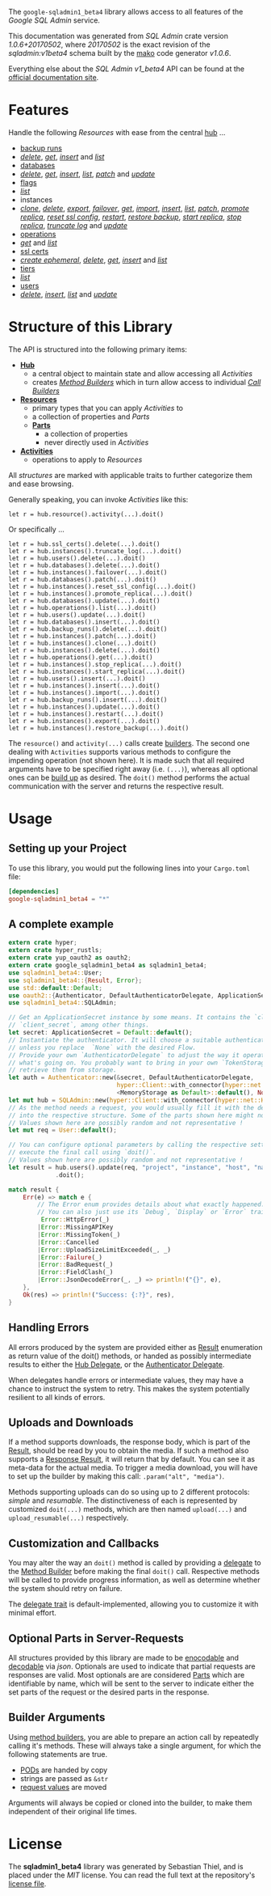 <!---
DO NOT EDIT !
This file was generated automatically from 'src/mako/api/README.md.mako'
DO NOT EDIT !
-->
The `google-sqladmin1_beta4` library allows access to all features of the *Google SQL Admin* service.

This documentation was generated from *SQL Admin* crate version *1.0.6+20170502*, where *20170502* is the exact revision of the *sqladmin:v1beta4* schema built by the [mako](http://www.makotemplates.org/) code generator *v1.0.6*.

Everything else about the *SQL Admin* *v1_beta4* API can be found at the
[official documentation site](https://cloud.google.com/sql/docs/reference/latest).
# Features

Handle the following *Resources* with ease from the central [hub](https://docs.rs/google-sqladmin1_beta4/1.0.6+20170502/google_sqladmin1_beta4/struct.SQLAdmin.html) ... 

* [backup runs](https://docs.rs/google-sqladmin1_beta4/1.0.6+20170502/google_sqladmin1_beta4/struct.BackupRun.html)
 * [*delete*](https://docs.rs/google-sqladmin1_beta4/1.0.6+20170502/google_sqladmin1_beta4/struct.BackupRunDeleteCall.html), [*get*](https://docs.rs/google-sqladmin1_beta4/1.0.6+20170502/google_sqladmin1_beta4/struct.BackupRunGetCall.html), [*insert*](https://docs.rs/google-sqladmin1_beta4/1.0.6+20170502/google_sqladmin1_beta4/struct.BackupRunInsertCall.html) and [*list*](https://docs.rs/google-sqladmin1_beta4/1.0.6+20170502/google_sqladmin1_beta4/struct.BackupRunListCall.html)
* [databases](https://docs.rs/google-sqladmin1_beta4/1.0.6+20170502/google_sqladmin1_beta4/struct.Database.html)
 * [*delete*](https://docs.rs/google-sqladmin1_beta4/1.0.6+20170502/google_sqladmin1_beta4/struct.DatabaseDeleteCall.html), [*get*](https://docs.rs/google-sqladmin1_beta4/1.0.6+20170502/google_sqladmin1_beta4/struct.DatabaseGetCall.html), [*insert*](https://docs.rs/google-sqladmin1_beta4/1.0.6+20170502/google_sqladmin1_beta4/struct.DatabaseInsertCall.html), [*list*](https://docs.rs/google-sqladmin1_beta4/1.0.6+20170502/google_sqladmin1_beta4/struct.DatabaseListCall.html), [*patch*](https://docs.rs/google-sqladmin1_beta4/1.0.6+20170502/google_sqladmin1_beta4/struct.DatabasePatchCall.html) and [*update*](https://docs.rs/google-sqladmin1_beta4/1.0.6+20170502/google_sqladmin1_beta4/struct.DatabaseUpdateCall.html)
* [flags](https://docs.rs/google-sqladmin1_beta4/1.0.6+20170502/google_sqladmin1_beta4/struct.Flag.html)
 * [*list*](https://docs.rs/google-sqladmin1_beta4/1.0.6+20170502/google_sqladmin1_beta4/struct.FlagListCall.html)
* instances
 * [*clone*](https://docs.rs/google-sqladmin1_beta4/1.0.6+20170502/google_sqladmin1_beta4/struct.InstanceCloneCall.html), [*delete*](https://docs.rs/google-sqladmin1_beta4/1.0.6+20170502/google_sqladmin1_beta4/struct.InstanceDeleteCall.html), [*export*](https://docs.rs/google-sqladmin1_beta4/1.0.6+20170502/google_sqladmin1_beta4/struct.InstanceExportCall.html), [*failover*](https://docs.rs/google-sqladmin1_beta4/1.0.6+20170502/google_sqladmin1_beta4/struct.InstanceFailoverCall.html), [*get*](https://docs.rs/google-sqladmin1_beta4/1.0.6+20170502/google_sqladmin1_beta4/struct.InstanceGetCall.html), [*import*](https://docs.rs/google-sqladmin1_beta4/1.0.6+20170502/google_sqladmin1_beta4/struct.InstanceImportCall.html), [*insert*](https://docs.rs/google-sqladmin1_beta4/1.0.6+20170502/google_sqladmin1_beta4/struct.InstanceInsertCall.html), [*list*](https://docs.rs/google-sqladmin1_beta4/1.0.6+20170502/google_sqladmin1_beta4/struct.InstanceListCall.html), [*patch*](https://docs.rs/google-sqladmin1_beta4/1.0.6+20170502/google_sqladmin1_beta4/struct.InstancePatchCall.html), [*promote replica*](https://docs.rs/google-sqladmin1_beta4/1.0.6+20170502/google_sqladmin1_beta4/struct.InstancePromoteReplicaCall.html), [*reset ssl config*](https://docs.rs/google-sqladmin1_beta4/1.0.6+20170502/google_sqladmin1_beta4/struct.InstanceResetSslConfigCall.html), [*restart*](https://docs.rs/google-sqladmin1_beta4/1.0.6+20170502/google_sqladmin1_beta4/struct.InstanceRestartCall.html), [*restore backup*](https://docs.rs/google-sqladmin1_beta4/1.0.6+20170502/google_sqladmin1_beta4/struct.InstanceRestoreBackupCall.html), [*start replica*](https://docs.rs/google-sqladmin1_beta4/1.0.6+20170502/google_sqladmin1_beta4/struct.InstanceStartReplicaCall.html), [*stop replica*](https://docs.rs/google-sqladmin1_beta4/1.0.6+20170502/google_sqladmin1_beta4/struct.InstanceStopReplicaCall.html), [*truncate log*](https://docs.rs/google-sqladmin1_beta4/1.0.6+20170502/google_sqladmin1_beta4/struct.InstanceTruncateLogCall.html) and [*update*](https://docs.rs/google-sqladmin1_beta4/1.0.6+20170502/google_sqladmin1_beta4/struct.InstanceUpdateCall.html)
* [operations](https://docs.rs/google-sqladmin1_beta4/1.0.6+20170502/google_sqladmin1_beta4/struct.Operation.html)
 * [*get*](https://docs.rs/google-sqladmin1_beta4/1.0.6+20170502/google_sqladmin1_beta4/struct.OperationGetCall.html) and [*list*](https://docs.rs/google-sqladmin1_beta4/1.0.6+20170502/google_sqladmin1_beta4/struct.OperationListCall.html)
* [ssl certs](https://docs.rs/google-sqladmin1_beta4/1.0.6+20170502/google_sqladmin1_beta4/struct.SslCert.html)
 * [*create ephemeral*](https://docs.rs/google-sqladmin1_beta4/1.0.6+20170502/google_sqladmin1_beta4/struct.SslCertCreateEphemeralCall.html), [*delete*](https://docs.rs/google-sqladmin1_beta4/1.0.6+20170502/google_sqladmin1_beta4/struct.SslCertDeleteCall.html), [*get*](https://docs.rs/google-sqladmin1_beta4/1.0.6+20170502/google_sqladmin1_beta4/struct.SslCertGetCall.html), [*insert*](https://docs.rs/google-sqladmin1_beta4/1.0.6+20170502/google_sqladmin1_beta4/struct.SslCertInsertCall.html) and [*list*](https://docs.rs/google-sqladmin1_beta4/1.0.6+20170502/google_sqladmin1_beta4/struct.SslCertListCall.html)
* [tiers](https://docs.rs/google-sqladmin1_beta4/1.0.6+20170502/google_sqladmin1_beta4/struct.Tier.html)
 * [*list*](https://docs.rs/google-sqladmin1_beta4/1.0.6+20170502/google_sqladmin1_beta4/struct.TierListCall.html)
* [users](https://docs.rs/google-sqladmin1_beta4/1.0.6+20170502/google_sqladmin1_beta4/struct.User.html)
 * [*delete*](https://docs.rs/google-sqladmin1_beta4/1.0.6+20170502/google_sqladmin1_beta4/struct.UserDeleteCall.html), [*insert*](https://docs.rs/google-sqladmin1_beta4/1.0.6+20170502/google_sqladmin1_beta4/struct.UserInsertCall.html), [*list*](https://docs.rs/google-sqladmin1_beta4/1.0.6+20170502/google_sqladmin1_beta4/struct.UserListCall.html) and [*update*](https://docs.rs/google-sqladmin1_beta4/1.0.6+20170502/google_sqladmin1_beta4/struct.UserUpdateCall.html)




# Structure of this Library

The API is structured into the following primary items:

* **[Hub](https://docs.rs/google-sqladmin1_beta4/1.0.6+20170502/google_sqladmin1_beta4/struct.SQLAdmin.html)**
    * a central object to maintain state and allow accessing all *Activities*
    * creates [*Method Builders*](https://docs.rs/google-sqladmin1_beta4/1.0.6+20170502/google_sqladmin1_beta4/trait.MethodsBuilder.html) which in turn
      allow access to individual [*Call Builders*](https://docs.rs/google-sqladmin1_beta4/1.0.6+20170502/google_sqladmin1_beta4/trait.CallBuilder.html)
* **[Resources](https://docs.rs/google-sqladmin1_beta4/1.0.6+20170502/google_sqladmin1_beta4/trait.Resource.html)**
    * primary types that you can apply *Activities* to
    * a collection of properties and *Parts*
    * **[Parts](https://docs.rs/google-sqladmin1_beta4/1.0.6+20170502/google_sqladmin1_beta4/trait.Part.html)**
        * a collection of properties
        * never directly used in *Activities*
* **[Activities](https://docs.rs/google-sqladmin1_beta4/1.0.6+20170502/google_sqladmin1_beta4/trait.CallBuilder.html)**
    * operations to apply to *Resources*

All *structures* are marked with applicable traits to further categorize them and ease browsing.

Generally speaking, you can invoke *Activities* like this:

```Rust,ignore
let r = hub.resource().activity(...).doit()
```

Or specifically ...

```ignore
let r = hub.ssl_certs().delete(...).doit()
let r = hub.instances().truncate_log(...).doit()
let r = hub.users().delete(...).doit()
let r = hub.databases().delete(...).doit()
let r = hub.instances().failover(...).doit()
let r = hub.databases().patch(...).doit()
let r = hub.instances().reset_ssl_config(...).doit()
let r = hub.instances().promote_replica(...).doit()
let r = hub.databases().update(...).doit()
let r = hub.operations().list(...).doit()
let r = hub.users().update(...).doit()
let r = hub.databases().insert(...).doit()
let r = hub.backup_runs().delete(...).doit()
let r = hub.instances().patch(...).doit()
let r = hub.instances().clone(...).doit()
let r = hub.instances().delete(...).doit()
let r = hub.operations().get(...).doit()
let r = hub.instances().stop_replica(...).doit()
let r = hub.instances().start_replica(...).doit()
let r = hub.users().insert(...).doit()
let r = hub.instances().insert(...).doit()
let r = hub.instances().import(...).doit()
let r = hub.backup_runs().insert(...).doit()
let r = hub.instances().update(...).doit()
let r = hub.instances().restart(...).doit()
let r = hub.instances().export(...).doit()
let r = hub.instances().restore_backup(...).doit()
```

The `resource()` and `activity(...)` calls create [builders][builder-pattern]. The second one dealing with `Activities` 
supports various methods to configure the impending operation (not shown here). It is made such that all required arguments have to be 
specified right away (i.e. `(...)`), whereas all optional ones can be [build up][builder-pattern] as desired.
The `doit()` method performs the actual communication with the server and returns the respective result.

# Usage

## Setting up your Project

To use this library, you would put the following lines into your `Cargo.toml` file:

```toml
[dependencies]
google-sqladmin1_beta4 = "*"
```

## A complete example

```Rust
extern crate hyper;
extern crate hyper_rustls;
extern crate yup_oauth2 as oauth2;
extern crate google_sqladmin1_beta4 as sqladmin1_beta4;
use sqladmin1_beta4::User;
use sqladmin1_beta4::{Result, Error};
use std::default::Default;
use oauth2::{Authenticator, DefaultAuthenticatorDelegate, ApplicationSecret, MemoryStorage};
use sqladmin1_beta4::SQLAdmin;

// Get an ApplicationSecret instance by some means. It contains the `client_id` and 
// `client_secret`, among other things.
let secret: ApplicationSecret = Default::default();
// Instantiate the authenticator. It will choose a suitable authentication flow for you, 
// unless you replace  `None` with the desired Flow.
// Provide your own `AuthenticatorDelegate` to adjust the way it operates and get feedback about 
// what's going on. You probably want to bring in your own `TokenStorage` to persist tokens and
// retrieve them from storage.
let auth = Authenticator::new(&secret, DefaultAuthenticatorDelegate,
                              hyper::Client::with_connector(hyper::net::HttpsConnector::new(hyper_rustls::TlsClient::new())),
                              <MemoryStorage as Default>::default(), None);
let mut hub = SQLAdmin::new(hyper::Client::with_connector(hyper::net::HttpsConnector::new(hyper_rustls::TlsClient::new())), auth);
// As the method needs a request, you would usually fill it with the desired information
// into the respective structure. Some of the parts shown here might not be applicable !
// Values shown here are possibly random and not representative !
let mut req = User::default();

// You can configure optional parameters by calling the respective setters at will, and
// execute the final call using `doit()`.
// Values shown here are possibly random and not representative !
let result = hub.users().update(req, "project", "instance", "host", "name")
             .doit();

match result {
    Err(e) => match e {
        // The Error enum provides details about what exactly happened.
        // You can also just use its `Debug`, `Display` or `Error` traits
         Error::HttpError(_)
        |Error::MissingAPIKey
        |Error::MissingToken(_)
        |Error::Cancelled
        |Error::UploadSizeLimitExceeded(_, _)
        |Error::Failure(_)
        |Error::BadRequest(_)
        |Error::FieldClash(_)
        |Error::JsonDecodeError(_, _) => println!("{}", e),
    },
    Ok(res) => println!("Success: {:?}", res),
}

```
## Handling Errors

All errors produced by the system are provided either as [Result](https://docs.rs/google-sqladmin1_beta4/1.0.6+20170502/google_sqladmin1_beta4/enum.Result.html) enumeration as return value of 
the doit() methods, or handed as possibly intermediate results to either the 
[Hub Delegate](https://docs.rs/google-sqladmin1_beta4/1.0.6+20170502/google_sqladmin1_beta4/trait.Delegate.html), or the [Authenticator Delegate](https://docs.rs/yup-oauth2/*/yup_oauth2/trait.AuthenticatorDelegate.html).

When delegates handle errors or intermediate values, they may have a chance to instruct the system to retry. This 
makes the system potentially resilient to all kinds of errors.

## Uploads and Downloads
If a method supports downloads, the response body, which is part of the [Result](https://docs.rs/google-sqladmin1_beta4/1.0.6+20170502/google_sqladmin1_beta4/enum.Result.html), should be
read by you to obtain the media.
If such a method also supports a [Response Result](https://docs.rs/google-sqladmin1_beta4/1.0.6+20170502/google_sqladmin1_beta4/trait.ResponseResult.html), it will return that by default.
You can see it as meta-data for the actual media. To trigger a media download, you will have to set up the builder by making
this call: `.param("alt", "media")`.

Methods supporting uploads can do so using up to 2 different protocols: 
*simple* and *resumable*. The distinctiveness of each is represented by customized 
`doit(...)` methods, which are then named `upload(...)` and `upload_resumable(...)` respectively.

## Customization and Callbacks

You may alter the way an `doit()` method is called by providing a [delegate](https://docs.rs/google-sqladmin1_beta4/1.0.6+20170502/google_sqladmin1_beta4/trait.Delegate.html) to the 
[Method Builder](https://docs.rs/google-sqladmin1_beta4/1.0.6+20170502/google_sqladmin1_beta4/trait.CallBuilder.html) before making the final `doit()` call. 
Respective methods will be called to provide progress information, as well as determine whether the system should 
retry on failure.

The [delegate trait](https://docs.rs/google-sqladmin1_beta4/1.0.6+20170502/google_sqladmin1_beta4/trait.Delegate.html) is default-implemented, allowing you to customize it with minimal effort.

## Optional Parts in Server-Requests

All structures provided by this library are made to be [enocodable](https://docs.rs/google-sqladmin1_beta4/1.0.6+20170502/google_sqladmin1_beta4/trait.RequestValue.html) and 
[decodable](https://docs.rs/google-sqladmin1_beta4/1.0.6+20170502/google_sqladmin1_beta4/trait.ResponseResult.html) via *json*. Optionals are used to indicate that partial requests are responses 
are valid.
Most optionals are are considered [Parts](https://docs.rs/google-sqladmin1_beta4/1.0.6+20170502/google_sqladmin1_beta4/trait.Part.html) which are identifiable by name, which will be sent to 
the server to indicate either the set parts of the request or the desired parts in the response.

## Builder Arguments

Using [method builders](https://docs.rs/google-sqladmin1_beta4/1.0.6+20170502/google_sqladmin1_beta4/trait.CallBuilder.html), you are able to prepare an action call by repeatedly calling it's methods.
These will always take a single argument, for which the following statements are true.

* [PODs][wiki-pod] are handed by copy
* strings are passed as `&str`
* [request values](https://docs.rs/google-sqladmin1_beta4/1.0.6+20170502/google_sqladmin1_beta4/trait.RequestValue.html) are moved

Arguments will always be copied or cloned into the builder, to make them independent of their original life times.

[wiki-pod]: http://en.wikipedia.org/wiki/Plain_old_data_structure
[builder-pattern]: http://en.wikipedia.org/wiki/Builder_pattern
[google-go-api]: https://github.com/google/google-api-go-client

# License
The **sqladmin1_beta4** library was generated by Sebastian Thiel, and is placed 
under the *MIT* license.
You can read the full text at the repository's [license file][repo-license].

[repo-license]: https://github.com/Byron/google-apis-rsblob/master/LICENSE.md
